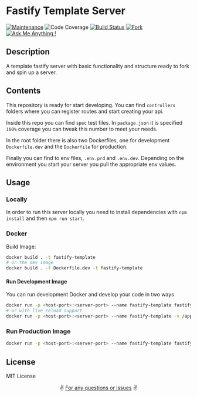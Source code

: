 # Fastify Template Server

[![Maintenance](https://img.shields.io/badge/Maintained%3F-yes-green.svg)](https://github.com/gkampitakis/fastify-template-server/graphs/commit-activity)
![Code Coverage](https://img.shields.io/badge/Coverage-100%25-brightgreen)
[![Build Status](https://travis-ci.com/gkampitakis/fastify-template-server.svg?branch=master)](https://travis-ci.com/gkampitakis/fastify-template-server)
[![Fork](https://img.shields.io/github/forks/gkampitakis/fastify-template-server)](https://github.com/gkampitakis/fastify-template-server/fork) 
[![Ask Me Anything !](https://img.shields.io/badge/Ask%20me-anything-1abc9c.svg)](https://twitter.com/g_kampitakis)


## Description 

A template fastify server with basic functionality and structure ready to fork and spin up a server.

## Contents

This repository is ready for start developing. You can find `controllers` folders where you can register routes and start creating your api. 

Inside this repo you can find `spec` test files. In `package.json` it is specified `100%` coverage you can tweak this number to meet your needs.

In the root folder there is also two Dockerfiles, one for development `Dockerfile.dev` and the `Dockerfile` for production.

Finally you can find to env files, `.env.prd` and `.env.dev`. Depending on the environment you start your server you pull the appropriate env values.

## Usage

### Locally

In order to run this server locally you need to install dependencies with `npm install` 
and then `npm run start`.

### Docker

Build Image:
```bash
docker build . -t fastify-template
# or the dev image
docker build . -f Dockerfile.dev -t fastify-template
```

#### Run Development Image

You can run development Docker and develop your code in two ways

```bash
docker run -p <host-port>:<server-port> --name fastify-template fastify-template
# or with live reload support
docker run -p <host-port>:<server-port> --name fastify-template -v /app/node_modules -v ${PWD}:/app fastify-template
```

### Run Production Image

```bash
docker run -p <host-port>:<server-port> --name fastify-template fastify-template
```

## License 

MIT License

<p align="center">
✌️ <a href="https://github.com/gkampitakis/fastify-template-server/issues/new">For any questions or issues</a> ✌️
</p>
